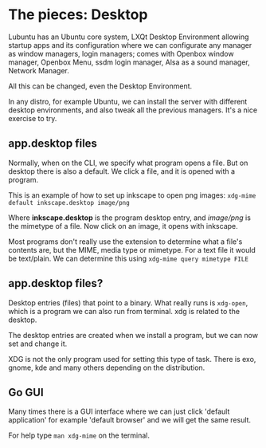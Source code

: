 # The pieces: Desktop

Lubuntu has an Ubuntu core system, LXQt Desktop Environment allowing startup apps and its configuration where we can configurate any
manager as window managers, login managers; comes with Openbox window manager, Openbox Menu, ssdm login manager, Alsa as a sound manager, Network Manager.  

All this can be changed, even the Desktop Environment.

In any distro, for example Ubuntu, we can install the server with different desktop environments, and also tweak all the previous managers. It's a nice exercise to try.

## app.desktop files

Normally, when on the CLI, we specify what program opens a file. But on desktop there is also a default. We click a file, and it is opened with a program.

This is an example of how to set up inkscape to open png images: `xdg-mime default inkscape.desktop image/png`

Where **inkscape.desktop** is the program desktop entry, and *image/png* is the mimetype of a file. Now click on an image, it opens with inkscape.

Most programs don\'t really use the extension to determine what a file\'s contents are, but the MIME, media type or mimetype. For a text file it would be text/plain. We can determine this using `xdg-mime query mimetype FILE`

## app.desktop files? 

Desktop entries (files) that point to a binary. What really runs is `xdg-open`, which is a program we can also run from terminal. xdg is related to the desktop.

The desktop entries are created when we install a program, but we can now set and change it.

XDG is not the only program used for setting this type of task. There is exo, gnome, kde and many others depending on the distribution.

## Go GUI

Many times there is a GUI interface where we can just click \'default application\' for example \'default browser\' and we will get the same
result.

For help type `man xdg-mime` on the terminal.


